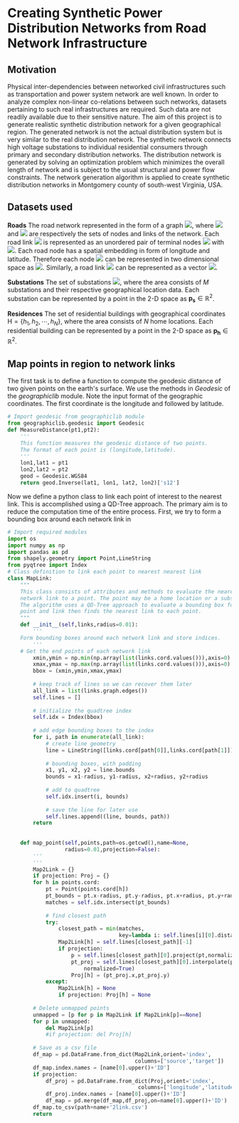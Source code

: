 # Creating Synthetic Power Distribution Networks from Road Network Infrastructure
## Motivation
Physical inter-dependencies between networked civil infrastructures such as transportation and power system network are well known. In order to analyze complex non-linear co-relations between such networks, datasets pertaining to such real infrastructures are required. Such data are not readily available due to their sensitive nature. The aim of this project is to generate realistic synthetic distribution network for a given geographical region. The generated network is not the actual distribution system but is very similar to the real distribution network. The synthetic network connects high voltage substations to individual residential consumers through primary and secondary distribution networks. The distribution network is generated by solving an optimization problem which minimizes the overall length of network and is subject to the usual structural and power flow constraints. The network generation algorithm is applied to create synthetic distribution networks in Montgomery county of south-west Virginia, USA.

## Datasets used
**Roads** The road network represented in the form of a graph <img src="https://render.githubusercontent.com/render/math?math=\mathcal{R}=(\mathcal{V}_\mathcal{R},\mathcal{L}_\mathcal{R})">, where <img src="https://render.githubusercontent.com/render/math?math=\mathcal{V}_\mathcal{R}"> and <img src="https://render.githubusercontent.com/render/math?math=\mathcal{L}_\mathcal{R}"> are respectively the sets of nodes and links of the network. Each road link <img src="https://render.githubusercontent.com/render/math?math=l\in\mathcal{L}_\mathcal{R}"> is represented as an unordered pair of terminal nodes <img src="https://render.githubusercontent.com/render/math?math=(u,v)"> with <img src="https://render.githubusercontent.com/render/math?math=u,v\in\mathcal{V}_\mathcal{R}">. Each road node has a spatial embedding in form of longitude and latitude. Therefore each node <img src="https://render.githubusercontent.com/render/math?math=v\in\mathcal{V}_\mathcal{R}"> can be represented in two dimensional space as <img src="https://render.githubusercontent.com/render/math?math=\mathbf{p_v}\in\mathbb{R}^2">. Similarly, a road link <img src="https://render.githubusercontent.com/render/math?math=l=(u,v)"> can be represented as a vector <img src="https://render.githubusercontent.com/render/math?math=\mathbf{p_u}-\mathbf{p_v}">.
	
**Substations** The set of substations <img src="https://render.githubusercontent.com/render/math?math=\mathsf{S}=\{s_1,s_2,\cdots,s_M\}">, where the area consists of $M$ substations and their respective geographical location data. Each substation can be represented by a point in the 2-D space as $\mathbf{p_s}\in\mathbb{R}^2$.
	
**Residences** The set of residential buildings with geographical coordinates $\mathsf{H}=\{h_1,h_2,\cdots,h_N\}$, where the area consists of $N$ home locations. Each residential building can be represented by a point in the 2-D space as $\mathbf{p_h}\in\mathbb{R}^2$.

## Map points in region to network links
The first task is to define a function to compute the geodesic distance of two given points on the earth's surface. We use the methods in *Geodesic* of the *geographiclib* module. Note the input format of the geographic coordinates. The first coordinate is the longitude and followed by latitude.
```python
# Import geodesic from geographiclib module
from geographiclib.geodesic import Geodesic
def MeasureDistance(pt1,pt2):
    '''
    This function measures the geodesic distance of two points.
    The format of each point is (longitude,latitude).
    '''
    lon1,lat1 = pt1
    lon2,lat2 = pt2
    geod = Geodesic.WGS84
    return geod.Inverse(lat1, lon1, lat2, lon2)['s12']
```
Now we define a python class to link each point of interest to the nearest link. This is accomplished using a QD-Tree approach. The primary aim is to reduce the computation time of the entire process. First, we try to form a bounding box around each network link in 
```python
# Import required modules
import os
import numpy as np
import pandas as pd
from shapely.geometry import Point,LineString
from pyqtree import Index
# Class definition to link each point to nearest nearest link
class MapLink:
    """
    This class consists of attributes and methods to evaluate the nearest road
    network link to a point. The point may be a home location or a substation.
    The algorithm uses a QD-Tree approach to evaluate a bounding box for each
    point and link then finds the nearest link to each point.
    """
    def __init__(self,links,radius=0.01):
        '''
	Form bounding boxes around each network link and store indices.
        '''
	# Get the end points of each network link
        xmin,ymin = np.min(np.array(list(links.cord.values())),axis=0)
        xmax,ymax = np.max(np.array(list(links.cord.values())),axis=0)
        bbox = (xmin,ymin,xmax,ymax)
    
        # keep track of lines so we can recover them later
        all_link = list(links.graph.edges())
        self.lines = []
    
        # initialize the quadtree index
        self.idx = Index(bbox)
        
        # add edge bounding boxes to the index
        for i, path in enumerate(all_link):
            # create line geometry
            line = LineString([links.cord[path[0]],links.cord[path[1]]])
        
            # bounding boxes, with padding
            x1, y1, x2, y2 = line.bounds
            bounds = x1-radius, y1-radius, x2+radius, y2+radius
        
            # add to quadtree
            self.idx.insert(i, bounds)
        
            # save the line for later use
            self.lines.append((line, bounds, path))
        return
    
    
    def map_point(self,points,path=os.getcwd(),name=None,
                  radius=0.01,projection=False):
        '''
        '''
        Map2Link = {}
        if projection: Proj = {}
        for h in points.cord:
            pt = Point(points.cord[h])
            pt_bounds = pt.x-radius, pt.y-radius, pt.x+radius, pt.y+radius
            matches = self.idx.intersect(pt_bounds)
            
            # find closest path
            try:
                closest_path = min(matches, 
                                   key=lambda i: self.lines[i][0].distance(pt))
                Map2Link[h] = self.lines[closest_path][-1]
                if projection:
                    p = self.lines[closest_path][0].project(pt,normalized=True)
                    pt_proj = self.lines[closest_path][0].interpolate(p,
                        normalized=True)
                    Proj[h] = (pt_proj.x,pt_proj.y)
            except:
                Map2Link[h] = None
                if projection: Proj[h] = None
        
        # Delete unmapped points
        unmapped = [p for p in Map2Link if Map2Link[p]==None]
        for p in unmapped:
            del Map2Link[p]
            #if projection: del Proj[h]
        
        # Save as a csv file
        df_map = pd.DataFrame.from_dict(Map2Link,orient='index',
                                        columns=['source','target'])
        df_map.index.names = [name[0].upper()+'ID']
        if projection:
            df_proj = pd.DataFrame.from_dict(Proj,orient='index',
                                         columns=['longitude','latitude'])
            df_proj.index.names = [name[0].upper()+'ID']
            df_map = pd.merge(df_map,df_proj,on=name[0].upper()+'ID')
        df_map.to_csv(path+name+'2link.csv')
        return
```
